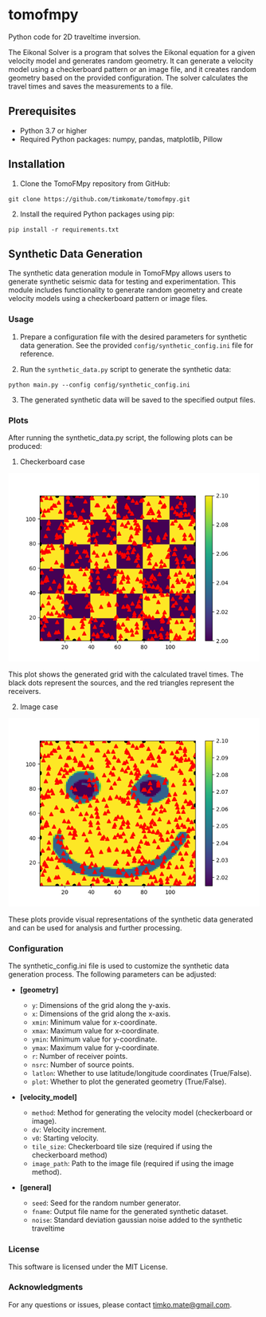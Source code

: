 # tomofmpy

Python code for 2D traveltime inversion.

The Eikonal Solver is a program that solves the Eikonal equation for a given velocity model and generates random geometry. It can generate a velocity model using a checkerboard pattern or an image file, and it creates random geometry based on the provided configuration. The solver calculates the travel times and saves the measurements to a file.

## Prerequisites

- Python 3.7 or higher
- Required Python packages: numpy, pandas, matplotlib, Pillow

## Installation

1. Clone the TomoFMpy repository from GitHub:

```shell
git clone https://github.com/timkomate/tomofmpy.git
```
2. Install the required Python packages using pip:

```
pip install -r requirements.txt
```

## Synthetic Data Generation

The synthetic data generation module in TomoFMpy allows users to generate synthetic seismic data for testing and experimentation. This module includes functionality to generate random geometry and create velocity models using a checkerboard pattern or image files.



### Usage

1. Prepare a configuration file with the desired parameters for synthetic data generation. See the provided `config/synthetic_config.ini` file for reference.

2. Run the `synthetic_data.py` script to generate the synthetic data:

```
python main.py --config config/synthetic_config.ini
```

3. The generated synthetic data will be saved to the specified output files.

### Plots

After running the synthetic_data.py script, the following plots can be produced:

1. Checkerboard case

![Plot](images/Figure_1.png)

This plot shows the generated grid with the calculated travel times. The black dots represent the sources, and the red triangles represent the receivers.

2. Image case

![Plot](images/Figure_2.png)

These plots provide visual representations of the synthetic data generated and can be used for analysis and further processing.

### Configuration

The synthetic_config.ini file is used to customize the synthetic data generation process. The following parameters can be adjusted:

- **[geometry]**
  - `y`: Dimensions of the grid along the y-axis.
  - `x`: Dimensions of the grid along the x-axis.
  - `xmin`: Minimum value for x-coordinate.
  - `xmax`: Maximum value for x-coordinate.
  - `ymin`: Minimum value for y-coordinate.
  - `ymax`: Maximum value for y-coordinate.
  - `r`: Number of receiver points.
  - `nsrc`: Number of source points.
  - `latlon`: Whether to use latitude/longitude coordinates (True/False).
  - `plot`: Whether to plot the generated geometry (True/False).

- **[velocity_model]**
  - `method`: Method for generating the velocity model (checkerboard or image).
  - `dv`: Velocity increment.
  - `v0`: Starting velocity.
  - `tile_size`: Checkerboard tile size (required if using the checkerboard method)
  - `image_path`: Path to the image file (required if using the image method).

- **[general]**
  - `seed`: Seed for the random number generator.
  - `fname`: Output file name for the generated synthetic dataset.
  - `noise`: Standard deviation gaussian noise added to the synthetic traveltime



### License

This software is licensed under the MIT License.

### Acknowledgments

For any questions or issues, please contact [timko.mate@gmail.com](mailto:timko.mate@gmail.com).

